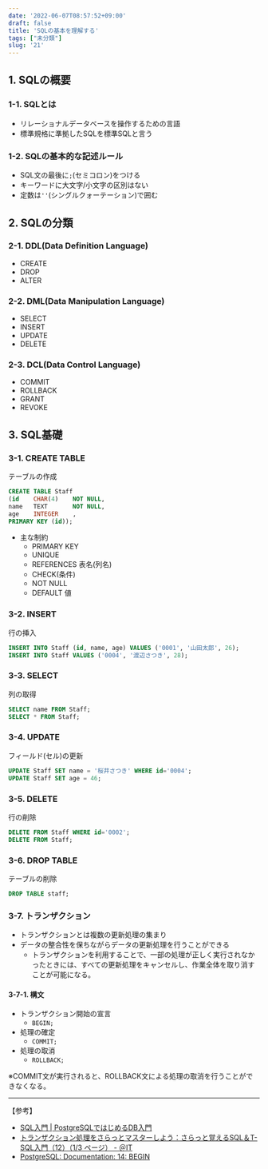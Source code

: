 ```yaml
---
date: '2022-06-07T08:57:52+09:00'
draft: false
title: 'SQLの基本を理解する'
tags: ["未分類"]
slug: '21'
---
```


## 1. SQLの概要

### 1-1. SQLとは

- リレーショナルデータベースを操作するための言語
- 標準規格に準拠したSQLを標準SQLと言う

### 1-2. SQLの基本的な記述ルール
- SQL文の最後に`;`(セミコロン)をつける
- キーワードに大文字/小文字の区別はない
- 定数は`''`(シングルクォーテーション)で囲む

## 2. SQLの分類

### 2-1. DDL(Data Definition Language)

- CREATE
- DROP
- ALTER

### 2-2. DML(Data Manipulation Language)

- SELECT
- INSERT
- UPDATE
- DELETE

### 2-3. DCL(Data Control Language)

- COMMIT
- ROLLBACK
- GRANT
- REVOKE

## 3. SQL基礎

### 3-1. CREATE TABLE

テーブルの作成

```sql
CREATE TABLE Staff
(id    CHAR(4)    NOT NULL,
name   TEXT       NOT NULL,
age    INTEGER    ,
PRIMARY KEY (id));
```

- 主な制約
  - PRIMARY KEY
  - UNIQUE
  - REFERENCES 表名(列名)
  - CHECK(条件)
  - NOT NULL
  - DEFAULT 値

### 3-2. INSERT

行の挿入

```sql
INSERT INTO Staff (id, name, age) VALUES ('0001', '山田太郎', 26);
INSERT INTO Staff VALUES ('0004', '渡辺さつき', 28);
```

### 3-3. SELECT

列の取得

```sql
SELECT name FROM Staff;
SELECT * FROM Staff;
```

### 3-4. UPDATE

フィールド(セル)の更新

```sql
UPDATE Staff SET name = '桜井さつき' WHERE id='0004';
UPDATE Staff SET age = 46;
```

### 3-5. DELETE

行の削除

```sql
DELETE FROM Staff WHERE id='0002';
DELETE FROM Staff;
```

### 3-6. DROP TABLE

テーブルの削除

```sql
DROP TABLE staff;
```

### 3-7. トランザクション

- トランザクションとは複数の更新処理の集まり
- データの整合性を保ちながらデータの更新処理を行うことができる
  - トランザクションを利用することで、一部の処理が正しく実行されなかったときには、すべての更新処理をキャンセルし、作業全体を取り消すことが可能になる。

#### 3-7-1. 構文
- トランザクション開始の宣言
  - `BEGIN;`
- 処理の確定
  - `COMMIT;`
- 処理の取消
  - `ROLLBACK;`

※COMMIT文が実行されると、ROLLBACK文による処理の取消を行うことができなくなる。

---

【参考】

- [SQL入門 | PostgreSQLではじめるDB入門](https://db-study.com/archives/category/sql%E5%85%A5%E9%96%80)
- [トランザクション処理をさらっとマスターしよう：さらっと覚えるSQL＆T-SQL入門（12）（1/3 ページ） - ＠IT](https://atmarkit.itmedia.co.jp/ait/articles/0803/24/news138.html)
- [PostgreSQL: Documentation: 14: BEGIN](https://www.postgresql.org/docs/14/sql-begin.html)
